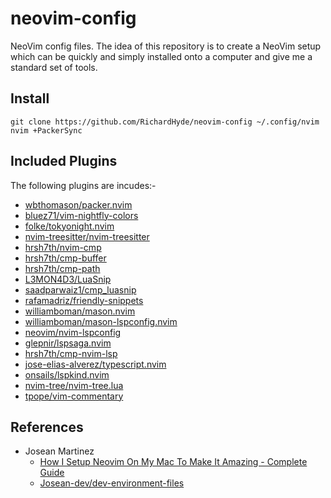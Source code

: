 # neovim-config

NeoVim config files. The idea of this repository is to create a NeoVim setup which can be quickly and simply installed onto a computer and give me a standard set of tools.

## Install

```shell
git clone https://github.com/RichardHyde/neovim-config ~/.config/nvim
nvim +PackerSync
```
## Included Plugins

The following plugins are incudes:-

- [wbthomason/packer.nvim](https://github.com/wbthomason/packer.nvim)
- [bluez71/vim-nightfly-colors](https://github.com/bluz71/vim-nightfly-colors)
- [folke/tokyonight.nvim](https://github.com/folke/tokyonight.nvim)
- [nvim-treesitter/nvim-treesitter](https://github.com/nvim-treesitter/nvim-treesitter)
- [hrsh7th/nvim-cmp](https://github.com/hrsh7th/nvim-cmp)
- [hrsh7th/cmp-buffer](https://github.com/hrsh7th/cmp-buffer)
- [hrsh7th/cmp-path](https://github.com/hrsh7/cmp-path)
- [L3MON4D3/LuaSnip](https://github.com/L3MON4D3/LuaSnip)
- [saadparwaiz1/cmp_luasnip](https://github.com/saadparwaiz1/cmp_luasnip)
- [rafamadriz/friendly-snippets](https://github.com/rafamadriz/friendly-snippets)
- [williamboman/mason.nvim](https://github.com/williamboman/mason.nvim)
- [williamboman/mason-lspconfig.nvim](https://github.com/williamboman/mason-lspconfig.nvim)
- [neovim/nvim-lspconfig](https://github.com/neovim/nvim-lspconfig)
- [glepnir/lspsaga.nvim](https://github.com/glepnir/lspsaga)
- [hrsh7th/cmp-nvim-lsp](https://github.com/hrsh7th/cmp-nvim-lsp)
- [jose-elias-alverez/typescript.nvim](https://github.com/jose-elias-alverez/typescript.nvim)
- [onsails/lspkind.nvim](https://github.com/onsails/lspkind.nvim)
- [nvim-tree/nvim-tree.lua](https://github.com/nvim-tree/nvim-tree.lua)
- [tpope/vim-commentary](https://guthub.com/tpope/vim-commentary)

## References

- Josean Martinez
  - [How I Setup Neovim On My Mac To Make It Amazing - Complete Guide](https://www.youtube.com/watch?v=vdn_pKJUda8)
  - [Josean-dev/dev-environment-files](https://github.com/josean-dev/dev-environment-files)

